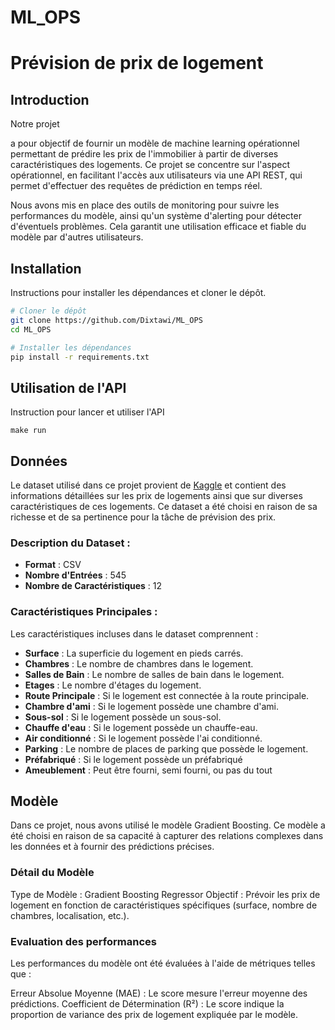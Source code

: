 # ML_OPS

# Prévision de prix de logement

## Introduction

Notre projet

a pour objectif de fournir un modèle de machine learning opérationnel permettant de prédire les prix de l'immobilier à partir de diverses caractéristiques des logements. Ce projet se concentre sur l'aspect opérationnel, en facilitant l'accès aux utilisateurs via une API REST, qui permet d'effectuer des requêtes de prédiction en temps réel.

Nous avons mis en place des outils de monitoring pour suivre les performances du modèle, ainsi qu'un système d'alerting pour détecter d'éventuels problèmes. Cela garantit une utilisation efficace et fiable du modèle par d'autres utilisateurs.

## Installation

Instructions pour installer les dépendances et cloner le dépôt.

```bash
# Cloner le dépôt
git clone https://github.com/Dixtawi/ML_OPS
cd ML_OPS

# Installer les dépendances
pip install -r requirements.txt
```

## Utilisation de l'API

Instruction pour lancer et utiliser l'API

```
make run
```

## Données

Le dataset utilisé dans ce projet provient de [Kaggle](https://www.kaggle.com/datasets/yasserh/housing-prices-dataset) et contient des informations détaillées sur les prix de logements ainsi que sur diverses caractéristiques de ces logements. Ce dataset a été choisi en raison de sa richesse et de sa pertinence pour la tâche de prévision des prix.

### Description du Dataset :

* **Format** : CSV
* **Nombre d'Entrées** : 545
* **Nombre de Caractéristiques** : 12

### Caractéristiques Principales :

Les caractéristiques incluses dans le dataset comprennent :

* **Surface** : La superficie du logement en pieds carrés.
* **Chambres** : Le nombre de chambres dans le logement.
* **Salles de Bain** : Le nombre de salles de bain dans le logement.
* **Etages** : Le nombre d'étages du logement.
* **Route Principale** : Si le logement est connectée à la route principale.
* **Chambre d'ami** : Si le logement possède une chambre d'ami.
* **Sous-sol** : Si le logement possède un sous-sol.
* **Chauffe d'eau** : Si le logement possède un chauffe-eau.
* **Air conditionné** : Si le logement possède l'ai conditionné.
* **Parking** : Le nombre de places de parking que possède le logement.
* **Préfabriqué** : Si le logement possède un préfabriqué
* **Ameublement** : Peut être fourni, semi fourni, ou pas du tout

## Modèle

Dans ce projet, nous avons utilisé le modèle Gradient Boosting. Ce modèle a été choisi en raison de sa capacité à capturer des relations complexes dans les données et à fournir des prédictions précises.

### Détail du Modèle

Type de Modèle : Gradient Boosting Regressor
Objectif : Prévoir les prix de logement en fonction de caractéristiques spécifiques (surface, nombre de chambres, localisation, etc.).

### Evaluation des performances

Les performances du modèle ont été évaluées à l'aide de métriques telles que :

Erreur Absolue Moyenne (MAE) : Le score mesure l'erreur moyenne des prédictions.
Coefficient de Détermination (R²) : Le score indique la proportion de variance des prix de logement expliquée par le modèle.
